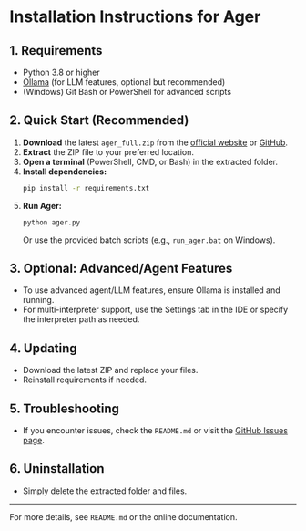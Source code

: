 # Installation Instructions for Ager

## 1. Requirements
- Python 3.8 or higher
- [Ollama](https://ollama.com/) (for LLM features, optional but recommended)
- (Windows) Git Bash or PowerShell for advanced scripts

## 2. Quick Start (Recommended)
1. **Download** the latest `ager_full.zip` from the [official website](website/download.html) or [GitHub](https://github.com/Codeium-AI/ager).
2. **Extract** the ZIP file to your preferred location.
3. **Open a terminal** (PowerShell, CMD, or Bash) in the extracted folder.
4. **Install dependencies:**
   ```sh
   pip install -r requirements.txt
   ```
5. **Run Ager:**
   ```sh
   python ager.py
   ```
   Or use the provided batch scripts (e.g., `run_ager.bat` on Windows).

## 3. Optional: Advanced/Agent Features
- To use advanced agent/LLM features, ensure Ollama is installed and running.
- For multi-interpreter support, use the Settings tab in the IDE or specify the interpreter path as needed.

## 4. Updating
- Download the latest ZIP and replace your files.
- Reinstall requirements if needed.

## 5. Troubleshooting
- If you encounter issues, check the `README.md` or visit the [GitHub Issues page](https://github.com/Codeium-AI/ager/issues).

## 6. Uninstallation
- Simply delete the extracted folder and files.

---
For more details, see `README.md` or the online documentation.
